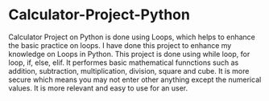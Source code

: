 # Calculator-Project-Python
Calculator Project on Python is done using Loops, which helps to enhance the basic practice on loops. 
I have done this project to enhance my knowledge on Loops in Python.
This project is done using while loop, for loop, if, else, elif.
It performes basic mathematical funnctions such as addition, subtraction, multiplication, division, square and cube.
It is more secure which means you may not enter other anything except the numerical values.
It is more relevant and easy to use for an user.
